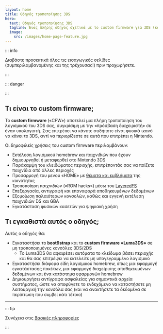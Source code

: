 ```yaml
---
layout: home
title: Οδηγός τροποποίησης 3DS
hero:
  text: Οδηγός τροποποίησης 3DS
  tagline: Ένας πλήρης οδηγός σχετικά με το custom firmware για 3DS (και 2DS), από την αρχή έως το boot9strap.
  image:
    src: /images/home-page-feature.jpg
---
```


::: info

Διαβάστε προσεκτικά όλες τις εισαγωγικές σελίδες (συμπεριλαμβανομένης και της τρέχουσας!) πριν προχωρήσετε.

:::

::: danger

<!--@include: ./_include/3ds-online.md -->

:::

## Τι είναι το custom firmware;

Το **custom firmware** («CFW») αποτελεί μια πλήρη τροποποίηση του λογισμικού του 3DS σας, συγκρίσιμη με την «πρόσβαση διαχειριστή» σε έναν υπολογιστή. Σας επιτρέπει να κάνετε οτιδήποτε είναι φυσικά ικανό να κάνει το 3DS, αντί να περιορίζεστε σε αυτά που επιτρέπει η Nintendo.

Οι δημοφιλείς χρήσεις του custom firmware περιλαμβάνουν:

- Εκτέλεση λογισμικού homebrew και παιχνιδιών που έχουν δημιουργηθεί ή μεταφερθεί στο Nintendo 3DS
- Παράκαμψη του κλειδώματος περιοχής, επιτρέποντάς σας να παίζετε παιχνίδια από άλλες περιοχές
- Προσαρμογή του μενού «HOME» με [θέματα και εμβλήματα](https://themeplaza.art) της κοινότητας
- Τροποποίηση παιχνιδιών («ROM hacks») μέσω του [LayeredFS](https://github.com/knight-ryu12/godmode9-layeredfs-usage/wiki/Using-Luma3DS'-layeredfs-\(Only-version-8.0-and-higher\))
- Επεξεργασία, αντιγραφή και επαναφορά αποθηκευμένων δεδομένων
- Εξομοίωση παλαιότερων κονσολών, καθώς και εγγενή εκτέλεση παιχνιδιών DS και GBA
- Εγκατάσταση φυσικών κασετών για ψηφιακή χρήση

## Τι εγκαθιστά αυτός ο οδηγός;

Αυτός ο οδηγός θα:

- Εγκαταστήσει το **boot9strap** και το **custom firmware «Luma3DS»** σε μη τροποποιημένες κονσόλες 3DS/2DS
  - Το Luma3DS θα αφαιρέσει αυτόματα το κλείδωμα βάσει περιοχής και θα σας επιτρέψει να εκτελείτε μη υπογεγραμμένο λογισμικό
- Εγκαταστήσει διάφορα είδη λογισμικού homebrew, όπως μια εφαρμογή εγκατάστασης πακέτων, μια εφαρμογή διαχείρισης αποθηκευμένων δεδομένων και ένα κατάστημα εφαρμογών homebrew
- Δημιουργήσει αντίγραφα ασφαλείας για σημαντικά αρχεία συστήματος, ώστε να αποφύγετε το ενδεχόμενο να καταστήσετε μη λειτουργική την κονσόλα σας (και να ανακτήσετε τα δεδομένα σε περίπτωση που συμβεί κάτι τέτοιο)

___

::: tip

Συνέχεια στις [Βασικές πληροφορίες](key-information)

:::
